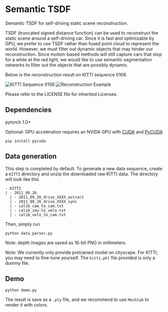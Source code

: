 # Semantic TSDF

Semantic TSDF for self-driving static scene reconstruction.

TSDF (truncated signed distance function) can be used to reconstruct the static scene around a self-driving car. Since it is fast and optimizable by GPU, we prefer to use TSDF rather than fused point cloud to represent the world. However, we must filter out dynamic objects that may hinder our reconstruction. Since motion-based methods will still capture cars that stop for a while at the red light, we would like to use semantic segmentation networks to filter out the objects that are possibly dynamic.

Below is the reconstruction result on KITTI sequence 0106.

![KITTI Sequence 0106](examples/0106_color_.gif)
![Reconstruction Example](examples/0106_tsdf.gif)

Please refer to the LICENSE file for inherited Licenses.

## Dependencies

pytorch 1.0+

Optional: GPU acceleration requires an NVIDA GPU with [CUDA](https://developer.nvidia.com/cuda-downloads) and [PyCUDA](https://developer.nvidia.com/pycuda)

```shell
pip install pycuda
```

## Data generation

This step is completed by default. To generate a new data sequence, create a `KITTI` directory and unzip the downloaded raw KITTI data. The directory will look like this

```text
- KITTI
| - 2011_09_26
  | - 2011_09_26_drive_XXXX_extract
  | - 2011_09_26_drive_XXXX_sync
  | - calib_cam_to_cam.txt
  | - calib_imu_to_velo.txt
  | - calib_velo_to_cam.txt
```

Then, simply run

```shell
python data_parser.py
```

Note: depth images are saved as 16-bit PNG in millimeters.

Note: We currently only provide pretrained model on cityscape. For KITTI, you may need to fine-tune yourself. The `kitti.pkl` file provided is only a dummy file.

## Demo

```shell
python demo.py
```

The result is save as a `.ply` file, and we recommend to use `Meshlab` to render it with colors.
